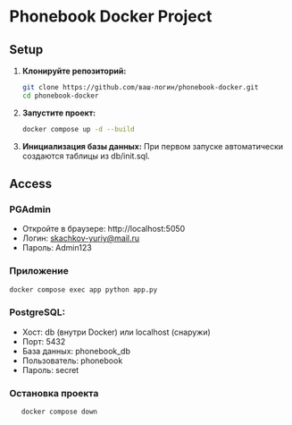 # Phonebook Docker Project

## Setup

1. **Клонируйте репозиторий:**

   ```bash
   git clone https://github.com/ваш-логин/phonebook-docker.git  
   cd phonebook-docker

2. **Запустите проект:**
   ```bash
   docker compose up -d --build

3. **Инициализация базы данных:**
   При первом запуске автоматически создаются таблицы из db/init.sql.

## Access

### PGAdmin
- Откройте в браузере: http://localhost:5050
- Логин: skachkov-yuriy@mail.ru
- Пароль: Admin123

### Приложение
```bash
docker compose exec app python app.py
```
### PostgreSQL:
- Хост: db (внутри Docker) или localhost (снаружи)
- Порт: 5432
- База данных: phonebook_db
- Пользователь: phonebook
- Пароль: secret
### Остановка проекта
```bash
   docker compose down

